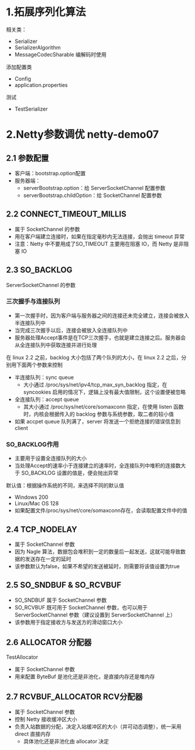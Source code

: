 # 1.拓展序列化算法
相关类：
- Serializer
- SerializerAlgorithm
- MessageCodecSharable 编解码时使用

添加配置类
- Config
- application.properties

测试
- TestSerializer

# 2.Netty参数调优 netty-demo07

## 2.1 参数配置
- 客户端：bootstrap.option配置
- 服务器端：
    - serverBootstrap.option：给 ServerSocketChannel 配置参数
    - serverBootstrap.childOption：给 SocketChannel 配置参数

## 2.2 CONNECT_TIMEOUT_MILLIS
- 属于 SocketChannel 的参数
- 用在客户端建立连接时，如果在指定毫秒内无法连接，会抛出 timeout 异常
- 注意：Netty 中不要用成了SO_TIMEOUT 主要用在阻塞 IO，而 Netty 是非阻塞 IO

## 2.3 SO_BACKLOG
ServerSocketChannel 的参数

### 三次握手与连接队列
- 第一次握手时，因为客户端与服务器之间的连接还未完全建立，连接会被放入半连接队列中
- 当完成三次握手以后，连接会被放入全连接队列中
- 服务器处理Accept事件是在TCP三次握手，也就是建立连接之后。服务器会从全连接队列中获取连接并进行处理

在 linux 2.2 之前，backlog 大小包括了两个队列的大小，在 linux 2.2 之后，分别用下面两个参数来控制
- 半连接队列：sync queue
    - 大小通过 /proc/sys/net/ipv4/tcp_max_syn_backlog 指定，在 syncookies 启用的情况下，逻辑上没有最大值限制，这个设置便被忽略
- 全连接队列：accept queue
    - 其大小通过 /proc/sys/net/core/somaxconn 指定，在使用 listen 函数时，内核会根据传入的 backlog 参数与系统参数，取二者的较小值
- 如果 accpet queue 队列满了，server 将发送一个拒绝连接的错误信息到 client

### SO_BACKLOG作用
- 主要用于设置全连接队列的大小
- 当处理Accept的速率小于连接建立的速率时，全连接队列中堆积的连接数大于 SO_BACKLOG 设置的值是，便会抛出异常

默认值：根据操作系统的不同，来选择不同的默认值
- Windows 200
- Linux/Mac OS 128
- 如果配置文件/proc/sys/net/core/somaxconn存在，会读取配置文件中的值

## 2.4 TCP_NODELAY
- 属于 SocketChannel 参数
- 因为 Nagle 算法，数据包会堆积到一定的数量后一起发送，这就可能导致数据的发送存在一定的延时
- 该参数默认为false，如果不希望的发送被延时，则需要将该值设置为true

## 2.5 SO_SNDBUF & SO_RCVBUF
- SO_SNDBUF 属于 SocketChannel 参数
- SO_RCVBUF 既可用于 SocketChannel 参数，也可以用于 ServerSocketChannel 参数（建议设置到 ServerSocketChannel 上）
- 该参数用于指定接收方与发送方的滑动窗口大小

## 2.6 ALLOCATOR 分配器
TestAllocator 
- 属于 SocketChannel 参数
- 用来配置 ByteBuf 是池化还是非池化，是直接内存还是堆内存

## 2.7 RCVBUF_ALLOCATOR RCV分配器
- 属于 SocketChannel 参数
- 控制 Netty 接收缓冲区大小
- 负责入站数据的分配，决定入站缓冲区的大小（并可动态调整），统一采用 direct 直接内存
    - 具体池化还是非池化由 allocator 决定


